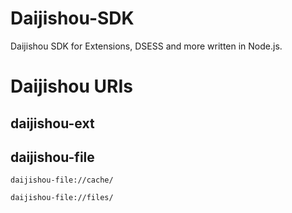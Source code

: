 # Daijishou-SDK
Daijishou SDK for Extensions, DSESS and more written in Node.js.

# Daijishou URIs
## daijishou-ext
## daijishou-file
`daijishou-file://cache/`

`daijishou-file://files/`
